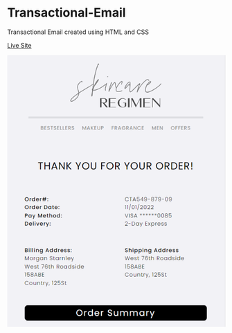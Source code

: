 # Transactional-Email
Transactional Email created using HTML and CSS

<a href="https://simbhe.github.io/Transactional-Email/" target="_blank" rel="nofollow">Live Site</a>

<img src="https://github.com/Simbhe/Transactional-Email/blob/main/Images/Transactional-Email.png" style="max-width:100%">
